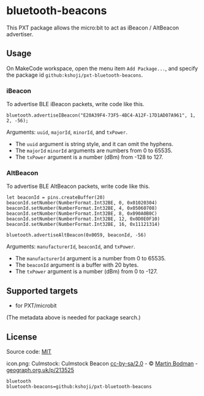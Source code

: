 # bluetooth-beacons

This PXT package allows the micro:bit to act as iBeacon / AltBeacon advertiser.

## Usage

On MakeCode workspace, open the menu item `Add Package...`, and specify the package id `github:kshoji/pxt-bluetooth-beacons`.

### iBeacon
To advertise BLE iBeacon packets, write code like this.

```blocks
bluetooth.advertiseIBeacon("E20A39F4-73F5-4BC4-A12F-17D1AD07A961", 1, 2, -56);
```

Arguments: `uuid`, `majorId`, `minorId`, and `txPower`. 

* The `uuid` argument is string style, and it can omit the hyphens.
* The `majorId` `minorId` arguments are numbers from 0 to 65535.
* The `txPower` argument is a number (dBm) from -128 to 127.

### AltBeacon
To advertise BLE AltBeacon packets, write code like this.

```blocks
let beaconId = pins.createBuffer(20)
beaconId.setNumber(NumberFormat.Int32BE, 0, 0x01020304)
beaconId.setNumber(NumberFormat.Int32BE, 4, 0x05060708)
beaconId.setNumber(NumberFormat.Int32BE, 8, 0x090A0B0C)
beaconId.setNumber(NumberFormat.Int32BE, 12, 0x0D0E0F10)
beaconId.setNumber(NumberFormat.Int32BE, 16, 0x11121314)

bluetooth.advertiseAltBeacon(0x0059, beaconId, -56)
```

Arguments: `manufacturerId`, `beaconId`, and `txPower`. 

* The `manufacturerId` argument is a number from 0 to 65535.
* The `beaconId` argument is a buffer with 20 bytes.
* The `txPower` argument is a number (dBm) from 0 to -127.

## Supported targets

* for PXT/microbit

(The metadata above is needed for package search.)

## License

Source code:
[MIT](https://github.com/kshoji/pxt-bluetooth-beacons/blob/master/LICENSE)


icon.png:
Culmstock: Culmstock Beacon
[cc-by-sa/2.0](http://creativecommons.org/licenses/by-sa/2.0/) - © [Martin Bodman](https://www.geograph.org.uk/profile/1578) - [geograph.org.uk/p/213525](https://www.geograph.org.uk/photo/213525)


```package
bluetooth
bluetooth-beacons=github:kshoji/pxt-bluetooth-beacons
```
